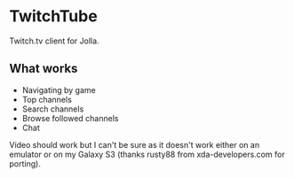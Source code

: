 TwitchTube
==========

Twitch.tv client for Jolla.

What works
----------
- Navigating by game
- Top channels
- Search channels
- Browse followed channels
- Chat

Video should work but I can't be sure as it doesn't work either on an emulator or on my Galaxy S3 (thanks rusty88 from xda-developers.com for porting).
